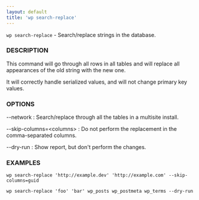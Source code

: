 ```yaml
---
layout: default
title: 'wp search-replace'
---
```


`wp search-replace` - Search/replace strings in the database.

### DESCRIPTION

This command will go through all rows in all tables and will replace all appearances of the old string with the new one.

It will correctly handle serialized values, and will not change primary key values.

### OPTIONS

--network
: Search/replace through all the tables in a multisite install.

--skip-columns=&lt;columns&gt;
: Do not perform the replacement in the comma-separated columns.

--dry-run
: Show report, but don't perform the changes.

### EXAMPLES

    wp search-replace 'http://example.dev' 'http://example.com' --skip-columns=guid

    wp search-replace 'foo' 'bar' wp_posts wp_postmeta wp_terms --dry-run

